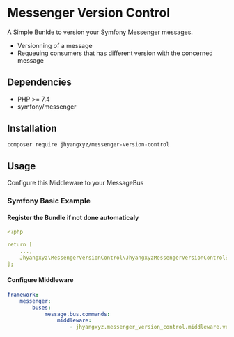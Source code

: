 # Messenger Version Control

A Simple Bunlde to version your Symfony Messenger messages.

* Versionning of a message
* Requeuing consumers that has different version with the concerned message

## Dependencies
* PHP >= 7.4
* symfony/messenger

## Installation

```bash
composer require jhyangxyz/messenger-version-control
```

## Usage

Configure this Middleware to your MessageBus

### Symfony Basic Example

#### Register the Bundle if not done automaticaly

```yaml
<?php

return [
    ...,
    Jhyangxyz\MessengerVersionControl\JhyangxyzMessengerVersionControlBundle::class => ['all' => true],
];

```

#### Configure Middleware

```yaml
framework:
    messenger:
        buses:
            message.bus.commands:
                middleware:
                    - jhyangxyz.messenger_version_control.middleware.version_checker_middleware
```

